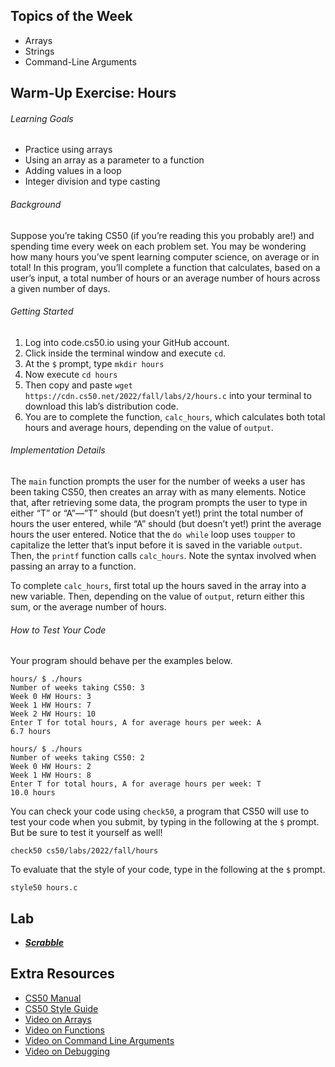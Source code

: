 ## Topics of the Week

- Arrays
- Strings
- Command-Line Arguments

## Warm-Up Exercise: Hours
###### Learning Goals
- Practice using arrays
- Using an array as a parameter to a function
- Adding values in a loop
- Integer division and type casting

###### Background
Suppose you’re taking CS50 (if you’re reading this you probably are!) and spending time every week on each problem set. You may be wondering how many hours you’ve spent learning computer science, on average or in total! In this program, you’ll complete a function that calculates, based on a user’s input, a total number of hours or an average number of hours across a given number of days.

###### Getting Started
1. Log into code.cs50.io using your GitHub account.
2. Click inside the terminal window and execute `cd`.
3. At the `$` prompt, type `mkdir hours`
4. Now execute `cd hours`
5. Then copy and paste `wget https://cdn.cs50.net/2022/fall/labs/2/hours.c` into your terminal to download this lab’s distribution code.
6. You are to complete the function, `calc_hours`, which calculates both total hours and average hours, depending on the value of `output`.

###### Implementation Details
The `main` function prompts the user for the number of weeks a user has been taking CS50, then creates an array with as many elements. Notice that, after retrieving some data, the program prompts the user to type in either “T” or “A”—”T” should (but doesn’t yet!) print the total number of hours the user entered, while “A” should (but doesn’t yet!) print the average hours the user entered. Notice that the `do while` loop uses `toupper` to capitalize the letter that’s input before it is saved in the variable `output`. Then, the `printf` function calls `calc_hours`. Note the syntax involved when passing an array to a function.

To complete `calc_hours`, first total up the hours saved in the array into a new variable. Then, depending on the value of `output`, return either this sum, or the average number of hours.

###### How to Test Your Code
Your program should behave per the examples below.
```
hours/ $ ./hours
Number of weeks taking CS50: 3
Week 0 HW Hours: 3
Week 1 HW Hours: 7
Week 2 HW Hours: 10
Enter T for total hours, A for average hours per week: A
6.7 hours
```

```
hours/ $ ./hours
Number of weeks taking CS50: 2
Week 0 HW Hours: 2
Week 1 HW Hours: 8
Enter T for total hours, A for average hours per week: T
10.0 hours
```
You can check your code using `check50`, a program that CS50 will use to test your code when you submit, by typing in the following at the `$` prompt. But be sure to test it yourself as well!
```
check50 cs50/labs/2022/fall/hours
```
To evaluate that the style of your code, type in the following at the `$` prompt.
```
style50 hours.c
```

## Lab

- ***[Scrabble](https://cs50.harvard.edu/college/2022/fall/labs/2/)***

## Extra Resources
- [CS50 Manual](https://manual.cs50.io/)
- [CS50 Style Guide](https://cs50.readthedocs.io/style/c/)
- [Video on Arrays](https://www.youtube.com/watch?v=mISkNAfWl8k&ab_channel=CS50)
- [Video on Functions](https://www.youtube.com/watch?v=b7-0sb-DV84)
- [Video on Command Line Arguments](https://www.youtube.com/watch?v=thL7ILwRNMM&ab_channel=CS50)
- [Video on Debugging](https://www.youtube.com/watch?v=w4TAY2HPLEg&ab_channel=CS50)

